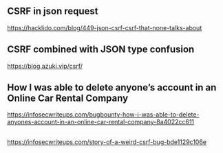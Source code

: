 ## CSRF in json request
https://hacklido.com/blog/449-json-csrf-csrf-that-none-talks-about

## CSRF combined with JSON type confusion
https://blog.azuki.vip/csrf/

## How I was able to delete anyone’s account in an Online Car Rental Company
https://infosecwriteups.com/bugbounty-how-i-was-able-to-delete-anyones-account-in-an-online-car-rental-company-8a4022cc611

## 
https://infosecwriteups.com/story-of-a-weird-csrf-bug-bde1129c106e



